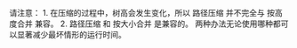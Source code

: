 请注意：
    1. 在压缩的过程中，树高会发生变化，所以 路径压缩 并不完全与 按高度合并 兼容。
    2. 路径压缩 和 按大小合并 是兼容的。
    两种办法无论使用哪种都可以显著减少最坏情形的运行时间。